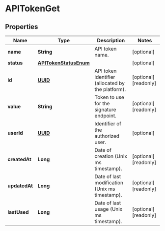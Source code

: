 

# APITokenGet

## Properties

Name | Type | Description | Notes
------------ | ------------- | ------------- | -------------
**name** | **String** | API token name. |  [optional]
**status** | [**APITokenStatusEnum**](APITokenStatusEnum.md) |  |  [optional]
**id** | [**UUID**](UUID.md) | API token identifier (allocated by the platform). |  [optional] [readonly]
**value** | **String** | Token to use for the signature endpoint. |  [optional] [readonly]
**userId** | [**UUID**](UUID.md) | Identifier of the authorized user. |  [optional]
**createdAt** | **Long** | Date of creation (Unix ms timestamp). |  [optional] [readonly]
**updatedAt** | **Long** | Date of last modification (Unix ms timestamp). |  [optional] [readonly]
**lastUsed** | **Long** | Date of last usage (Unix ms timestamp). |  [optional] [readonly]



